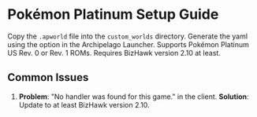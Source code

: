 # Pokémon Platinum Setup Guide
Copy the `.apworld` file into the `custom_worlds` directory. Generate the yaml using the option in the Archipelago Launcher.
Supports Pokémon Platinum US Rev. 0 or Rev. 1 ROMs.
Requires BizHawk version 2.10 at least.

## Common Issues
1. **Problem**: "No handler was found for this game." in the client. **Solution**: Update to at least BizHawk version 2.10.
